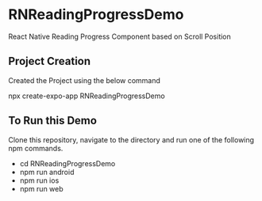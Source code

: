 # RNReadingProgressDemo
React Native Reading Progress Component based on Scroll Position

## Project Creation

Created the Project using the below command

npx create-expo-app RNReadingProgressDemo


## To Run this Demo

Clone this repository, navigate to the directory and run one of the following npm commands.

- cd RNReadingProgressDemo
- npm run android
- npm run ios
- npm run web


